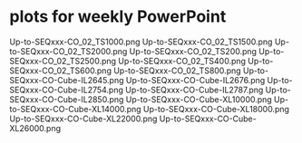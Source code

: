 # plots for weekly PowerPoint
Up-to-SEQxxx-CO_02_TS1000.png
Up-to-SEQxxx-CO_02_TS1500.png
Up-to-SEQxxx-CO_02_TS2000.png
Up-to-SEQxxx-CO_02_TS200.png
Up-to-SEQxxx-CO_02_TS2500.png
Up-to-SEQxxx-CO_02_TS400.png
Up-to-SEQxxx-CO_02_TS600.png
Up-to-SEQxxx-CO_02_TS800.png
Up-to-SEQxxx-CO-Cube-IL2645.png
Up-to-SEQxxx-CO-Cube-IL2676.png
Up-to-SEQxxx-CO-Cube-IL2754.png
Up-to-SEQxxx-CO-Cube-IL2787.png
Up-to-SEQxxx-CO-Cube-IL2850.png
Up-to-SEQxxx-CO-Cube-XL10000.png
Up-to-SEQxxx-CO-Cube-XL14000.png
Up-to-SEQxxx-CO-Cube-XL18000.png
Up-to-SEQxxx-CO-Cube-XL22000.png
Up-to-SEQxxx-CO-Cube-XL26000.png
